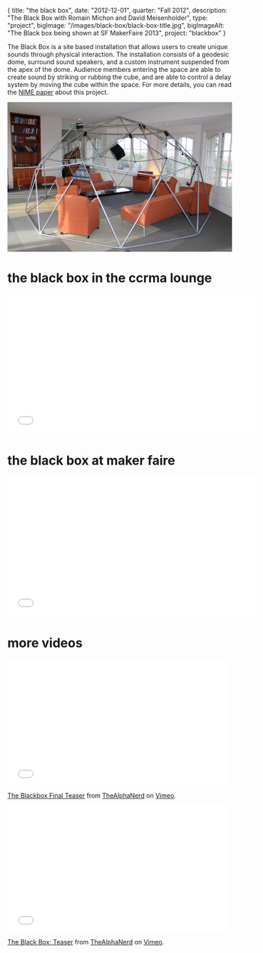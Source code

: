 {
  title: "the black box",
  date:  "2012-12-01",
  quarter: "Fall 2012",
  description: "The Black Box with Romain Michon and David Meisenholder",
  type: "project",
  bigImage: "/images/black-box/black-box-title.jpg",
  bigImageAlt: "The Black box being shown at SF MakerFaire 2013",
  project: "blackbox"
}

The Black Box is a site based installation that allows users to create unique sounds through physical interaction. The installation consists of a geodesic dome, surround sound speakers, and a custom instrument suspended from the apex of the dome. Audience members entering the space are able to create sound by striking or rubbing the cube, and are able to control a delay system by moving the cube within the space. For more details, you can read the [NIME paper](/files/NIME13-blackbox.pdf) about this project. 

[![the black box as originally shown at ccrma](/images/black-box/black-box-money-shot.jpg)](/images/black-box/black-box-money-shot.jpg)

# the black box in the ccrma lounge
<div class="videoWrapper">
    <iframe width="560" height="315" src="//www.youtube.com/embed/jxnvgsJ-x4U" frameborder="0" allowfullscreen></iframe>
</div>

# the black box at maker faire

<div class="videoWrapper">
    <iframe width="560" height="315" src="//www.youtube.com/embed/8fta9hhgcMo" frameborder="0" allowfullscreen></iframe>
</div>

# more videos

<div class="videoWrapper">
    <iframe src="//player.vimeo.com/video/54842728" width="500" height="281" frameborder="0" webkitallowfullscreen mozallowfullscreen allowfullscreen></iframe> <p><a href="https://vimeo.com/54842728">The Blackbox Final Teaser</a> from <a href="https://vimeo.com/MylesBorins">TheAlphaNerd</a> on <a href="https://vimeo.com">Vimeo</a>.</p>
</div>

<div class="videoWrapper">
    <iframe src="//player.vimeo.com/video/54755658" width="500" height="281" frameborder="0" webkitallowfullscreen mozallowfullscreen allowfullscreen></iframe> <p><a href="https://vimeo.com/54755658">The Black Box: Teaser</a> from <a href="https://vimeo.com/MylesBorins">TheAlphaNerd</a> on <a href="https://vimeo.com">Vimeo</a>.</p>
</div>